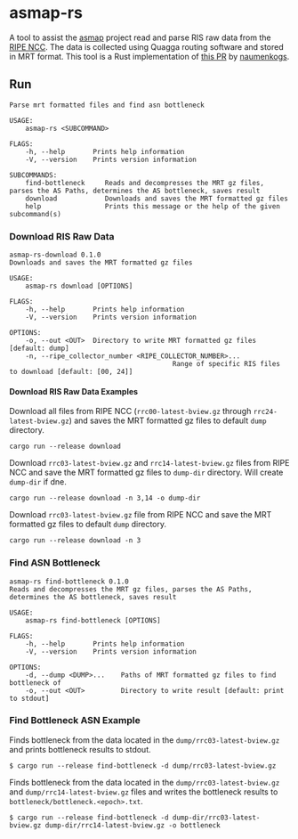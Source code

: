 # asmap-rs
A tool to assist the [asmap](https://github.com/sipa/asmap) project read and parse RIS raw data from the [RIPE NCC](https://www.ripe.net/analyse/internet-measurements/routing-information-service-ris/ris-raw-data).
The data is collected using Quagga routing software and stored in MRT format. 
This tool is a Rust implementation of [this PR](https://github.com/sipa/asmap/pull/1) by [naumenkogs](https://github.com/naumenkogs).

## Run
```
Parse mrt formatted files and find asn bottleneck

USAGE:
    asmap-rs <SUBCOMMAND>

FLAGS:
    -h, --help       Prints help information
    -V, --version    Prints version information

SUBCOMMANDS:
    find-bottleneck		Reads and decompresses the MRT gz files, parses the AS Paths, determines the AS bottleneck, saves result
    download      		Downloads and saves the MRT formatted gz files
    help          		Prints this message or the help of the given subcommand(s)
```

### Download RIS Raw Data
```
asmap-rs-download 0.1.0
Downloads and saves the MRT formatted gz files

USAGE:
    asmap-rs download [OPTIONS]

FLAGS:
    -h, --help       Prints help information
    -V, --version    Prints version information

OPTIONS:
    -o, --out <OUT>  Directory to write MRT formatted gz files [default: dump]
    -n, --ripe_collector_number <RIPE_COLLECTOR_NUMBER>...
										 Range of specific RIS files to download [default: [00, 24]]
```

#### Download RIS Raw Data Examples

Download all files  from RIPE NCC (`rrc00-latest-bview.gz` through `rrc24-latest-bview.gz`) and saves the MRT formatted gz files to default `dump` directory.
```
cargo run --release download
```

Download `rrc03-latest-bview.gz` and `rrc14-latest-bview.gz` files from RIPE NCC and save the MRT formatted gz files to `dump-dir` directory.
Will create `dump-dir` if dne.
```
cargo run --release download -n 3,14 -o dump-dir
```

Download `rrc03-latest-bview.gz` file from RIPE NCC and save the MRT formatted gz files to default `dump` directory.
```
cargo run --release download -n 3
```

### Find ASN Bottleneck
```
asmap-rs find-bottleneck 0.1.0
Reads and decompresses the MRT gz files, parses the AS Paths, determines the AS bottleneck, saves result

USAGE:
    asmap-rs find-bottleneck [OPTIONS]

FLAGS:
    -h, --help       Prints help information
    -V, --version    Prints version information

OPTIONS:
    -d, --dump <DUMP>...    Paths of MRT formatted gz files to find bottleneck of
    -o, --out <OUT>         Directory to write result [default: print to stdout]
```

### Find Bottleneck ASN Example
Finds bottleneck from the data located in the `dump/rrc03-latest-bview.gz` and prints bottleneck results to stdout.
```
$ cargo run --release find-bottleneck -d dump/rrc03-latest-bview.gz
```

Finds bottleneck from the data located in the `dump/rrc03-latest-bview.gz` and `dump/rrc14-latest-bview.gz` files and writes the bottleneck results to `bottleneck/bottleneck.<epoch>.txt`.
```
$ cargo run --release find-bottleneck -d dump-dir/rrc03-latest-bview.gz dump-dir/rrc14-latest-bview.gz -o bottleneck
```
